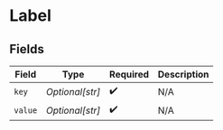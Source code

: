 # Label


## Fields

| Field              | Type               | Required           | Description        |
| ------------------ | ------------------ | ------------------ | ------------------ |
| `key`              | *Optional[str]*    | :heavy_check_mark: | N/A                |
| `value`            | *Optional[str]*    | :heavy_check_mark: | N/A                |